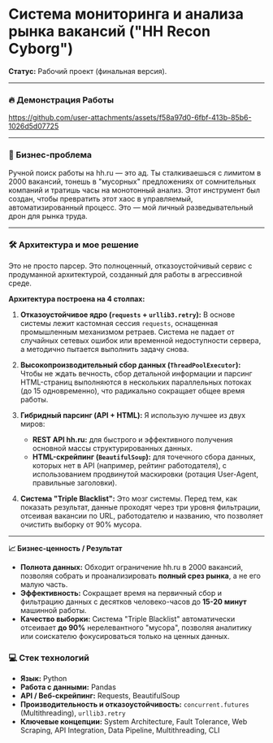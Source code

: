 # Система мониторинга и анализа рынка вакансий ("HH Recon Cyborg")

**Статус:** Рабочий проект (финальная версия).

---

### 🔥 Демонстрация Работы



https://github.com/user-attachments/assets/f58a97d0-6fbf-413b-85b6-1026d5d07725



---

### 🎯 Бизнес-проблема

Ручной поиск работы на hh.ru — это ад. Ты сталкиваешься с лимитом в 2000 вакансий, тонешь в "мусорных" предложениях от сомнительных компаний и тратишь часы на монотонный анализ. Этот инструмент был создан, чтобы превратить этот хаос в управляемый, автоматизированный процесс. Это — мой личный разведывательный дрон для рынка труда.

---

### 🛠️ Архитектура и мое решение

Это не просто парсер. Это полноценный, отказоустойчивый сервис с продуманной архитектурой, созданный для работы в агрессивной среде.

**Архитектура построена на 4 столпах:**

1.  **Отказоустойчивое ядро (`requests` + `urllib3.retry`):** В основе системы лежит кастомная сессия `requests`, оснащенная промышленным механизмом ретраев. Система не падает от случайных сетевых ошибок или временной недоступности сервера, а методично пытается выполнить задачу снова.

2.  **Высокопроизводительный сбор данных (`ThreadPoolExecutor`):** Чтобы не ждать вечность, сбор детальной информации и парсинг HTML-страниц выполняются в нескольких параллельных потоках (до 15 одновременно), что радикально сокращает общее время работы.

3.  **Гибридный парсинг (API + HTML):** Я использую лучшее из двух миров:
    *   **REST API hh.ru:** для быстрого и эффективного получения основной массы структурированных данных.
    *   **HTML-скрейпинг (`BeautifulSoup`):** для точечного сбора данных, которых нет в API (например, рейтинг работодателя), с использованием продвинутой маскировки (ротация User-Agent, правильные заголовки).

4.  **Система "Triple Blacklist":** Это мозг системы. Перед тем, как показать результат, данные проходят через три уровня фильтрации, отсеивая вакансии по URL, работодателю и названию, что позволяет очистить выборку от 90% мусора.

---

**📈 Бизнес-ценность / Результат**

*   **Полнота данных:** Обходит ограничение hh.ru в 2000 вакансий, позволяя собрать и проанализировать **полный срез рынка**, а не его малую часть.
*   **Эффективность:** Сокращает время на первичный сбор и фильтрацию данных с десятков человеко-часов до **15-20 минут** машинной работы.
*   **Качество выборки:** Система "Triple Blacklist" автоматически отсеивает **до 90%** нерелевантного "мусора", позволяя аналитику или соискателю фокусироваться только на ценных данных.

### 💻 Стек технологий

*   **Язык:** Python
*   **Работа с данными:** Pandas
*   **API / Веб-скрейпинг:** Requests, BeautifulSoup
*   **Производительность и отказоустойчивость:** `concurrent.futures` (Multithreading), `urllib3.retry`
*   **Ключевые концепции:** System Architecture, Fault Tolerance, Web Scraping, API Integration, Data Pipeline, Multithreading, CLI
